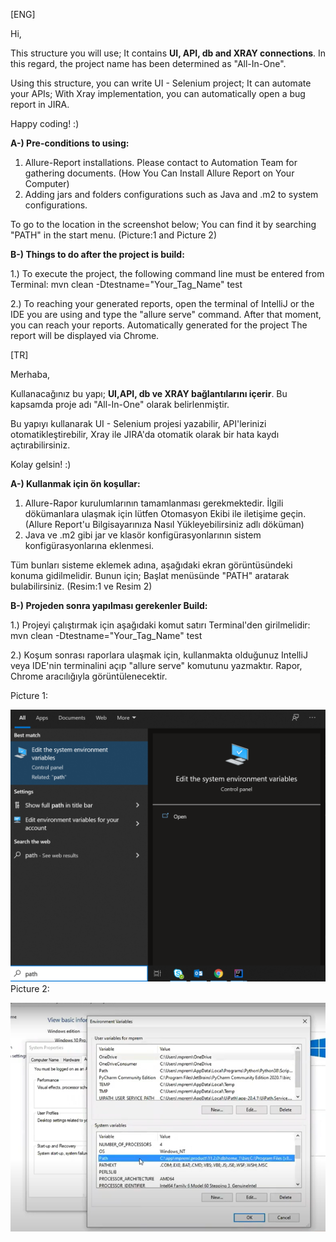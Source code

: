[ENG]

Hi, 

This structure you will use; It contains **UI, API, db and XRAY connections**. In this regard, the project name has been determined as "All-In-One".

Using this structure, you can write UI - Selenium project; It can automate your APIs; With Xray implementation, you can automatically open a bug report in JIRA.

Happy coding! :) 

**A-) Pre-conditions to using:**

1) Allure-Report installations. Please contact to Automation Team for gathering documents. (How You Can Install Allure Report on Your Computer)
2) Adding jars and folders configurations such as Java and .m2 to system configurations.


To go to the location in the screenshot below; You can find it by searching "PATH" in the start menu. (Picture:1 and Picture 2)


**B-) Things to do after the project is **build**:**

1.) To execute the project, the following command line must be entered from Terminal: mvn clean -Dtestname="Your_Tag_Name" test

2.) To reaching your generated reports, open the terminal of IntelliJ or the IDE you are using and type the "allure serve" command. After that moment, you can reach your reports. Automatically generated for the project
The report will be displayed via Chrome.

[TR]

Merhaba,

Kullanacağınız bu yapı; **UI,API, db ve XRAY bağlantılarını içerir**. Bu kapsamda proje adı "All-In-One" olarak belirlenmiştir.

Bu yapıyı kullanarak UI - Selenium projesi yazabilir, API'lerinizi otomatikleştirebilir, Xray ile JIRA'da otomatik olarak bir hata kaydı açtırabilirsiniz.

Kolay gelsin! :)

**A-) Kullanmak için ön koşullar:**

1) Allure-Rapor kurulumlarının tamamlanması gerekmektedir. İlgili dökümanlara ulaşmak için lütfen Otomasyon Ekibi ile iletişime geçin. (Allure Report'u Bilgisayarınıza Nasıl Yükleyebilirsiniz adlı döküman)
2) Java ve .m2 gibi jar ve klasör konfigürasyonlarının sistem konfigürasyonlarına eklenmesi.


Tüm bunları sisteme eklemek adına, aşağıdaki ekran görüntüsündeki konuma gidilmelidir. Bunun için; Başlat menüsünde "PATH" aratarak bulabilirsiniz. (Resim:1 ve Resim 2)


**B-) Projeden sonra yapılması gerekenler **Build**:**

1.) Projeyi çalıştırmak için aşağıdaki komut satırı Terminal'den girilmelidir: mvn clean -Dtestname="Your_Tag_Name" test 

2.) Koşum sonrası raporlara ulaşmak için, kullanmakta olduğunuz IntelliJ veya IDE'nin terminalini açıp "allure serve" komutunu yazmaktır.
Rapor, Chrome aracılığıyla görüntülenecektir.


Picture 1:

![img_1.png](img_1.png)
Picture 2:

![img.png](img.png)